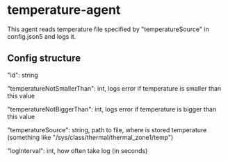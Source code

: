 # temperature-agent

This agent reads temperature file specified by "temperatureSource" in config.json5 and logs it.

## Config structure

"id": string

"temperatureNotSmallerThan": int, logs error if temperature is smaller than this value

"temperatureNotBiggerThan": int, logs error if temperature is bigger than this value

"temperatureSource": string, path to file, where is stored temperature (something like "/sys/class/thermal/thermal_zone1/temp")

"logInterval": int, how often take log (in seconds)